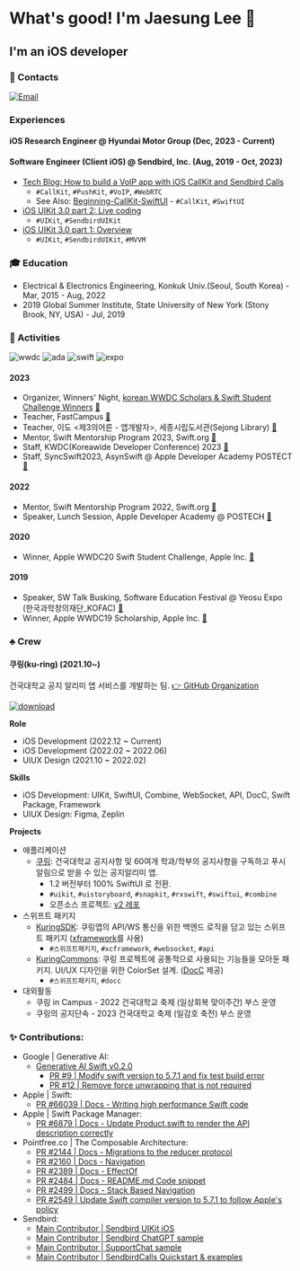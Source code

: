 # What's good! I'm Jaesung Lee 👋

## I'm an iOS developer

### 🤙 Contacts
[![Email](https://img.shields.io/badge/Email-168de2?style=for-the-badge&logo=mail.ru&logoColor=white)](mailto:chic0815@icloud.com)

### Experiences

#### iOS Research Engineer @ Hyundai Motor Group (Dec, 2023 - Current)

#### Software Engineer (Client iOS) @ Sendbird, Inc. (Aug, 2019 - Oct, 2023)
- [Tech Blog: How to build a VoIP app with iOS CallKit and Sendbird Calls](https://sendbird.com/developer/tutorials/make-local-calls-with-callkit-and-sendbird-calls)
  - `#CallKit`, `#PushKit`, `#VoIP`, `#WebRTC`
  - See Also: [Beginning-CallKit-SwiftUI](https://github.com/jaesung-0o0/Beginning-CallKit-SwiftUI) - `#CallKit`, `#SwiftUI`
- [iOS UIKit 3.0 part 2: Live coding](https://www.youtube.com/watch?v=P1l2k4VMWCY)
  - `#UIKit`, `#SendbirdUIKit`
- [iOS UIKit 3.0 part 1: Overview](https://www.youtube.com/watch?v=esn1v0f13Os)
  - `#UIKit`, `#SendbirdUIKit`, `#MVVM`

### 🎓 Education
- Electrical & Electronics Engineering, Konkuk Univ.(Seoul, South Korea) - Mar, 2015 - Aug, 2022
- 2019 Global Summer Institute, State University of New York (Stony Brook, NY, USA) - Jul, 2019

### 🏅 Activities
![wwdc](https://img.shields.io/badge/Apple_WWDC_Winner-999999?style=for-the-badge&logo=apple&logoColor=white)
![ada](https://img.shields.io/badge/Apple_Developer_Academy_@_POSTECH-999999?style=for-the-badge&logo=apple&logoColor=white)
![swift](https://img.shields.io/badge/Swift_Mentorship_Program_(Swift.org)-fa7343?style=for-the-badge&logo=swift&logoColor=white)
![expo](https://img.shields.io/badge/2019_Software_Education_Festival_@_Yeosu_Expo_(한국과학창의재단_KOFAC)-000020?style=for-the-badge&logo=expo&logoColor=white)

#### 2023
- Organizer, Winners' Night, [korean WWDC Scholars & Swift Student Challenge Winners](https://github.com/wwdc-kr) [🔗](https://www.instagram.com/p/C1MRxp3P6k2/?igsh=MzRlODBiNWFlZA==)
- Teacher, FastCampus [🔗](https://fastcampus.co.kr/dev_online_ios)
- Teacher, 이도 <제3의어른 - 앱개발자>, 세종시립도서관(Sejong Library) [🔗](https://www.instagram.com/p/CypkWKHvVYZ/?img_index=1)
- Mentor, Swift Mentorship Program 2023, Swift.org [🔗](https://github.com/li3zhen1/Grape/pulls?q=is%3Apr+is%3Aclosed+author%3Ajaesung-0o0)
- Staff, KWDC(Koreawide Developer Conference) 2023 [🔗](https://www.linkedin.com/in/jaesung-lee-674aa6185/details/volunteering-experiences/#:~:text=mentee%E2%80%99s%20learning%20goals.-,Staff,-Staff)
- Staff, SyncSwift2023, AsynSwift @ Apple Developer Academy POSTECT [🔗](https://asyncswift.org)
#### 2022
- Mentor, Swift Mentorship Program 2022, Swift.org [🔗](https://www.swift.org/mentorship)
- Speaker, Lunch Session, Apple Developer Academy @ POSTECH [🔗](https://www.linkedin.com/posts/chloekang0525_postech-appleabracademy-sendbird-activity-6999227088935297024-6env?utm_source=share&utm_medium=member_desktop)
#### 2020
- Winner, Apple WWDC20 Swift Student Challenge, Apple Inc. [🔗](http://www.konkuk.ac.kr/Administration/Pub/jsp/New/ku_pe_02_01.jsp?forum=people&id=5b3f1eb)
#### 2019
- Speaker, SW Talk Busking, Software Education Festival @ Yeosu Expo (한국과학창의재단_KOFAC) [🔗](https://m.blog.naver.com/htiger31/221676998589?view=img_5)
- Winner, Apple WWDC19 Scholarship, Apple Inc. [🔗](https://blog.naver.com/dreamkonkuk/221537896778)

### ♣️ Crew

#### 쿠링(ku-ring) (2021.10~)

건국대학교 공지 알리미 앱 서비스를 개발하는 팀. [👉 GitHub Organization](https://github.com/ku-ring)

[![download](https://img.shields.io/badge/download_app-3DBD80?style=for-the-badge&logo=appstore&logoColor=white)](https://ku-ring.onelink.me/Yxhp/ba3d81ce)</br>

**Role**
- iOS Development (2022.12 ~ Current)
- iOS Development (2022.02 ~ 2022.06)
- UIUX Design (2021.10 ~ 2022.02)

**Skills**
- iOS Development: UIKit, SwiftUI, Combine, WebSocket, API, DocC, Swift Package, Framework
- UIUX Design: Figma, Zeplin

**Projects**
- 애플리케이션
  - [쿠링](https://ku-ring.onelink.me/Yxhp/ba3d81ce): 건국대학교 공지사항 및 60여개 학과/학부의 공지사항을 구독하고 푸시알림으로 받을 수 있는 공지알리미 앱.
    - 1.2 버전부터 100% SwiftUI 로 전환.
    - `#uikit`, `#uistoryboard`, `#snapkit`, `#rxswift`, `#swiftui`, `#combine`
    - 오픈소스 프로젝트: [v2 레포](https://github.com/ku-ring/ios-app)
- 스위프트 패키지 
  - [KuringSDK](https://github.com/ku-ring/kuring-sdk-ios-spm): 쿠링앱의 API/WS 통신을 위한 백엔드 로직을 담고 있는 스위프트 패키지 ([xframework](https://github.com/KU-Stacks/kuring-sdk-ios-spm/tree/main/XCFramework/KuringSDK.xcframework)를 사용)
    - `#스위프트패키지`, `#xcframework`, `#websocket`, `#api`
  - [KuringCommons](https://github.com/ku-ring/kuring-ios-commons): 쿠링 프로젝트에 공통적으로 사용되는 기능들을 모아둔 패키지. UI/UX 디자인을 위한 ColorSet 설계. ([DocC](https://github.com/KU-Stacks/kuring-ios-commons/tree/main/KuringCommons.doccarchive) 제공)
    - `#스위프트패키지`, `#docc`
- 대외활동
  - 쿠링 in Campus - 2022 건국대학교 축제 (일상회복 맞이주간) 부스 운영
  - 쿠링의 공지단속 - 2023 건국대학교 축제 (일감호 축전) 부스 운영

### ✨ Contributions:
- Google | Generative AI:
  - [Generative AI Swift v0.2.0](https://github.com/google/generative-ai-swift/releases/tag/0.2.0) 
    - [PR #9 | Modify swift version to 5.7.1 and fix test build error](https://github.com/google/generative-ai-swift/pull/9) 
    - [PR #12 | Remove force unwrapping that is not required](https://github.com/google/generative-ai-swift/pull/12)
- Apple | Swift:
  - [PR #66039 | Docs - Writing high performance Swift code](https://github.com/apple/swift/pull/66039)
- Apple | Swift Package Manager:
  - [PR #6879 | Docs - Update Product.swift to render the API description correctly](https://github.com/apple/swift-package-manager/pull/6879)
- Pointfree.co | The Composable Architecture:
  - [PR #2144 | Docs - Migrations to the reducer protocol](https://github.com/pointfreeco/swift-composable-architecture/pull/2144)
  - [PR #2160 | Docs - Navigation](https://github.com/pointfreeco/swift-composable-architecture/pull/2160)
  - [PR #2389 | Docs - EffectOf](https://github.com/pointfreeco/swift-composable-architecture/pull/2389)
  - [PR #2484 | Docs - README.md Code snippet](https://github.com/pointfreeco/swift-composable-architecture/pull/2484)
  - [PR #2499 | Docs - Stack Based Navigation](https://github.com/pointfreeco/swift-composable-architecture/pull/2499)
  - [PR #2549 | Update Swift compiler version to 5.7.1 to follow Apple's policy](https://github.com/pointfreeco/swift-composable-architecture/pull/2549)
- Sendbird: 
  - [Main Contributor | Sendbird UIKit iOS](https://github.com/sendbird/sendbird-uikit-ios/graphs/contributors)
  - [Main Contributor | Sendbird ChatGPT sample](https://github.com/sendbird/sendbird-chatgpt-sample-ios)
  - [Main Contributor | SupportChat sample](https://github.com/sendbird/sendbird-supportchat-sample-ios)
  - [Main Contributor | SendbirdCalls Quickstart & examples](https://github.com/sendbird/quickstart-calls-directcall-ios/graphs/contributors)
